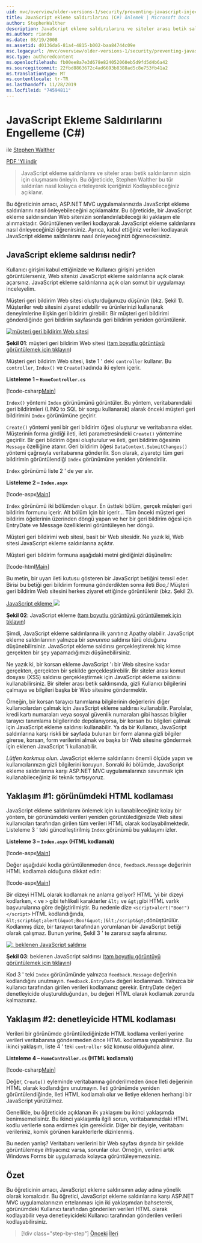 ```yaml
---
uid: mvc/overview/older-versions-1/security/preventing-javascript-injection-attacks-cs
title: JavaScript ekleme saldırılarını (C#) önlemek | Microsoft Docs
author: StephenWalther
description: JavaScript ekleme saldırılarını ve siteler arası betik saldırılarının sizin için oluşmasını önleyin. Bu öğreticide, Stephen Walther nasıl kolayca de kullanabilirsiniz...
ms.author: riande
ms.date: 08/19/2008
ms.assetid: d0136da6-81a4-4815-b002-baa84744c09e
msc.legacyurl: /mvc/overview/older-versions-1/security/preventing-javascript-injection-attacks-cs
msc.type: authoredcontent
ms.openlocfilehash: fb00ee8a7e3d678e824052060eb5d9fd5d4b6a42
ms.sourcegitcommit: 22fbd8863672c4ad6693b8388ad5c8e753fb41a2
ms.translationtype: MT
ms.contentlocale: tr-TR
ms.lasthandoff: 11/28/2019
ms.locfileid: "74594811"
---
```

# <a name="preventing-javascript-injection-attacks-c"></a>JavaScript Ekleme Saldırılarını Engelleme (C#)

ile [Stephen Walther](https://github.com/StephenWalther)

[PDF 'YI indir](https://download.microsoft.com/download/8/4/8/84843d8d-1575-426c-bcb5-9d0c42e51416/ASPNET_MVC_Tutorial_06_CS.pdf)

> JavaScript ekleme saldırılarını ve siteler arası betik saldırılarının sizin için oluşmasını önleyin. Bu öğreticide, Stephen Walther bu tür saldırıları nasıl kolayca erteleyerek içeriğinizi Kodlayabileceğiniz açıklanır.

Bu öğreticinin amacı, ASP.NET MVC uygulamalarınızda JavaScript ekleme saldırılarını nasıl önleyebileceğini açıklamaktır. Bu öğreticide, bir JavaScript ekleme saldırısından Web sitenizin sonlandırılabileceği iki yaklaşım ele alınmaktadır. Görüntülenen verileri kodlayarak JavaScript ekleme saldırılarını nasıl önleyeceğinizi öğrenirsiniz. Ayrıca, kabul ettiğiniz verileri kodlayarak JavaScript ekleme saldırılarını nasıl önleyeceğinizi öğreneceksiniz.

## <a name="what-is-a-javascript-injection-attack"></a>JavaScript ekleme saldırısı nedir?

Kullanıcı girişini kabul ettiğinizde ve Kullanıcı girişini yeniden görüntülerseniz, Web sitenizi JavaScript ekleme saldırılarına açık olarak açarsınız. JavaScript ekleme saldırılarına açık olan somut bir uygulamayı inceleyelim.

Müşteri geri bildirim Web sitesi oluşturduğunuzu düşünün (bkz. Şekil 1). Müşteriler web sitesini ziyaret edebilir ve ürünlerinizi kullanarak deneyimlerine ilişkin geri bildirim girebilir. Bir müşteri geri bildirimi gönderdiğinde geri bildirim sayfasında geri bildirim yeniden görüntülenir.

[![müşteri geri bildirim Web sitesi](preventing-javascript-injection-attacks-cs/_static/image2.png)](preventing-javascript-injection-attacks-cs/_static/image1.png)

**Şekil 01**: müşteri geri bildirim Web sitesi ([tam boyutlu görüntüyü görüntülemek için tıklayın](preventing-javascript-injection-attacks-cs/_static/image3.png))

Müşteri geri bildirim Web sitesi, liste 1 ' deki `controller` kullanır. Bu `controller`, `Index()` ve `Create()`adında iki eylem içerir.

**Listeleme 1 – `HomeController.cs`**

[!code-csharp[Main](preventing-javascript-injection-attacks-cs/samples/sample1.cs)]

`Index()` yöntemi `Index` görünümünü görüntüler. Bu yöntem, veritabanındaki geri bildirimleri (LINQ to SQL bir sorgu kullanarak) alarak önceki müşteri geri bildirimini `Index` görünümüne geçirir.

`Create()` yöntemi yeni bir geri bildirim öğesi oluşturur ve veritabanına ekler. Müşterinin forma girdiği ileti, ileti parametresindeki `Create()` yöntemine geçirilir. Bir geri bildirim öğesi oluşturulur ve ileti, geri bildirim öğesinin `Message` özelliğine atanır. Geri bildirim öğesi `DataContext.SubmitChanges()` yöntemi çağrısıyla veritabanına gönderilir. Son olarak, ziyaretçi tüm geri bildirimin görüntülendiği `Index` görünümüne yeniden yönlendirilir.

`Index` görünümü liste 2 ' de yer alır.

**Listeleme 2 – `Index.aspx`**

[!code-aspx[Main](preventing-javascript-injection-attacks-cs/samples/sample2.aspx)]

`Index` görünümü iki bölümden oluşur. En üstteki bölüm, gerçek müşteri geri bildirim formunu içerir. Alt bölüm Için bir içerir... Tüm önceki müşteri geri bildirim öğelerinin üzerinden döngü yapan ve her bir geri bildirim öğesi için EntryDate ve Message özelliklerini görüntüleyen her döngü.

Müşteri geri bildirimi web sitesi, basit bir Web sitesidir. Ne yazık ki, Web sitesi JavaScript ekleme saldırılarına açıktır.

Müşteri geri bildirim formuna aşağıdaki metni girdiğinizi düşünelim:

[!code-html[Main](preventing-javascript-injection-attacks-cs/samples/sample3.html)]

Bu metin, bir uyarı ileti kutusu gösteren bir JavaScript betiğini temsil eder. Birisi bu betiği geri bildirim formuna gönderdikten sonra ileti <em>Boo,!</em> Müşteri geri bildirim Web sitesini herkes ziyaret ettiğinde görüntülenir (bkz. Şekil 2).

[JavaScript ekleme ![](preventing-javascript-injection-attacks-cs/_static/image5.png)](preventing-javascript-injection-attacks-cs/_static/image4.png)

**Şekil 02**: JavaScript ekleme ([tam boyutlu görüntüyü görüntülemek için tıklayın](preventing-javascript-injection-attacks-cs/_static/image6.png))

Şimdi, JavaScript ekleme saldırılarına ilk yanıtınız Apathy olabilir. JavaScript ekleme saldırılarının yalnızca bir *savunma* saldırısı türü olduğunu düşünebilirsiniz. JavaScript ekleme saldırısı gerçekleştirerek hiç kimse gerçekten bir şey yapamadığımızı düşünebilirsiniz.

Ne yazık ki, bir korsan ekleme JavaScript 'ı bir Web sitesine kadar gerçekten, gerçekten bir şekilde gerçekleştirebilir. Bir siteler arası komut dosyası (XSS) saldırısı gerçekleştirmek için JavaScript ekleme saldırısı kullanabilirsiniz. Bir siteler arası betik saldırısında, gizli Kullanıcı bilgilerini çalmaya ve bilgileri başka bir Web sitesine göndermektir.

Örneğin, bir korsan tarayıcı tanımlama bilgilerinin değerlerini diğer kullanıcılardan çalmak için JavaScript ekleme saldırısı kullanabilir. Parolalar, kredi kartı numaraları veya sosyal güvenlik numaraları gibi hassas bilgiler tarayıcı tanımlama bilgilerinde depolanıyorsa, bir korsan bu bilgileri çalmak için JavaScript ekleme saldırısı kullanabilir. Ya da bir Kullanıcı, JavaScript saldırılarına karşı riskli bir sayfada bulunan bir form alanına gizli bilgiler girerse, korsan, form verilerini almak ve başka bir Web sitesine göndermek için eklenen JavaScript 'i kullanabilir.

*Lütfen korkmuş olun*. JavaScript ekleme saldırılarını önemli ölçüde yapın ve kullanıcılarınızın gizli bilgilerini koruyun. Sonraki iki bölümde, JavaScript ekleme saldırılarına karşı ASP.NET MVC uygulamalarınızı savunmak için kullanabileceğiniz iki teknik tartışıyoruz.

## <a name="approach-1-html-encode-in-the-view"></a>Yaklaşım #1: görünümdeki HTML kodlaması

JavaScript ekleme saldırılarını önlemek için kullanabileceğiniz kolay bir yöntem, bir görünümdeki verileri yeniden görüntülediğinizde Web sitesi kullanıcıları tarafından girilen tüm verileri HTML olarak kodlayabilmektedir. Listeleme 3 ' teki güncelleştirilmiş `Index` görünümü bu yaklaşımı izler.

**Listeleme 3 – `Index.aspx` (HTML kodlamalı)**

[!code-aspx[Main](preventing-javascript-injection-attacks-cs/samples/sample4.aspx)]

Değer aşağıdaki kodla görüntülenmeden önce, `feedback.Message` değerinin HTML kodlamalı olduğuna dikkat edin:

[!code-aspx[Main](preventing-javascript-injection-attacks-cs/samples/sample5.aspx)]

Bir dizeyi HTML olarak kodlamak ne anlama geliyor? HTML 'yi bir dizeyi kodlarken, `<` ve `>` gibi tehlikeli karakterler `&lt;` ve `&gt;`gibi HTML varlık başvurularına göre değiştirilmiştir. Bu nedenle dize `<script>alert("Boo!")</script>` HTML kodlandığında, `&lt;script&gt;alert(&quot;Boo!&quot;)&lt;/script&gt;`dönüştürülür. Kodlanmış dize, bir tarayıcı tarafından yorumlanan bir JavaScript betiği olarak çalışmaz. Bunun yerine, Şekil 3 ' te zararsız sayfa alırsınız.

[![, beklenen JavaScript saldırısı](preventing-javascript-injection-attacks-cs/_static/image8.png)](preventing-javascript-injection-attacks-cs/_static/image7.png)

**Şekil 03**: beklenen JavaScript saldırısı ([tam boyutlu görüntüyü görüntülemek için tıklayın](preventing-javascript-injection-attacks-cs/_static/image9.png))

Kod 3 ' teki `Index` görünümünde yalnızca `feedback.Message` değerinin kodlandığını unutmayın. `feedback.EntryDate` değeri kodlanmadı. Yalnızca bir kullanıcı tarafından girilen verileri kodlamanız gerekir. EntryDate değeri denetleyicide oluşturulduğundan, bu değeri HTML olarak kodlamak zorunda kalmazsınız.

## <a name="approach-2-html-encode-in-the-controller"></a>Yaklaşım #2: denetleyicide HTML kodlaması

Verileri bir görünümde görüntülediğinizde HTML kodlama verileri yerine verileri veritabanına göndermeden önce HTML kodlaması yapabilirsiniz. Bu ikinci yaklaşım, liste 4 ' teki `controller` söz konusu olduğunda alınır.

**Listeleme 4 – `HomeController.cs` (HTML kodlamalı)**

[!code-csharp[Main](preventing-javascript-injection-attacks-cs/samples/sample6.cs)]

Değer, `Create()` eyleminde veritabanına gönderilmeden önce Ileti değerinin HTML olarak kodlandığını unutmayın. Ileti görünümde yeniden görüntülendiğinde, Ileti HTML kodlamalı olur ve Iletiye eklenen herhangi bir JavaScript yürütülmez.

Genellikle, bu öğreticide açıklanan ilk yaklaşımı bu ikinci yaklaşımda benimsemelisiniz. Bu ikinci yaklaşımla ilgili sorun, veritabanınızdaki HTML kodlu verilerle sona erdirmek için gereklidir. Diğer bir deyişle, veritabanı verileriniz, komik görünen karakterlerle dizinlenmiş.

Bu neden yanlış? Veritabanı verilerini bir Web sayfası dışında bir şekilde görüntülemeye ihtiyacınız varsa, sorunlar olur. Örneğin, verileri artık Windows Forms bir uygulamada kolayca görüntüleyemezsiniz.

## <a name="summary"></a>Özet

Bu öğreticinin amacı, JavaScript ekleme saldırısının aday adına yönelik olarak korsalcıdır. Bu öğretici, JavaScript ekleme saldırılarına karşı ASP.NET MVC uygulamalarınızın ertelanması için iki yaklaşımdan bahseterek, görünümdeki Kullanıcı tarafından gönderilen verileri HTML olarak kodlayabilir veya denetleyicideki Kullanıcı tarafından gönderilen verileri kodlayabilirsiniz.

> [!div class="step-by-step"]
> [Önceki](authenticating-users-with-windows-authentication-cs.md)
> [İleri](authenticating-users-with-forms-authentication-vb.md)
